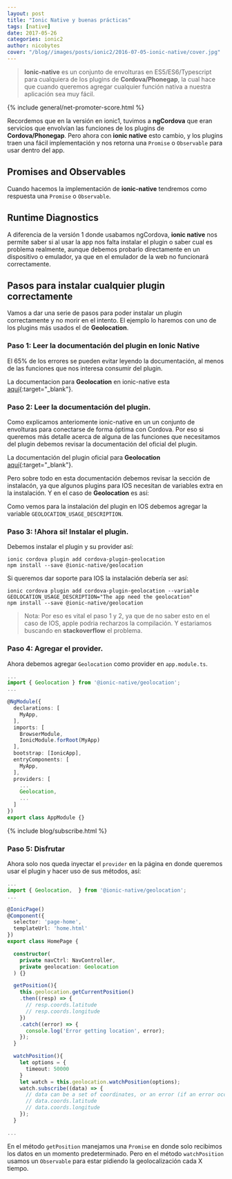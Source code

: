 ```yaml
---
layout: post
title: "Ionic Native y buenas prácticas"
tags: [native]
date: 2017-05-26
categories: ionic2
author: nicobytes
cover: "/blog//images/posts/ionic2/2016-07-05-ionic-native/cover.jpg"
---
```


> **Ionic-native** es un conjunto de envolturas en ES5/ES6/Typescript para cualquiera de los plugins de **Cordova/Phonegap**, la cual hace que cuando queremos agregar cualquier función nativa a nuestra aplicación sea muy fácil.

<amp-img width="1318" height="764" layout="responsive" src="/images/posts/ionic2/2016-07-05-ionic-native/cover.jpg"></amp-img>

{% include general/net-promoter-score.html %}

Recordemos que en la versión en ionic1, tuvimos a **ngCordova** que eran servicios que envolvían las funciones de los plugins de **Cordova/Phonegap**. Pero ahora con **ionic native** esto cambio, y los plugins traen una fácil implementación y nos retorna una `Promise` o `Observable` para usar dentro del app.

## Promises and Observables

Cuando hacemos la implementación de **ionic-native** tendremos como respuesta una `Promise` o `Observable`.

## Runtime Diagnostics

A diferencia de la versión 1 donde usabamos ngCordova, **ionic native** nos permite saber si al usar la app nos falta instalar el plugin o saber cual es problema realmente, aunque debemos probarlo directamente en un dispositivo o emulador, ya que en el emulador de la web no funcionará correctamente.

## Pasos para instalar cualquier plugin correctamente

Vamos a dar una serie de pasos para poder instalar un plugin correctamente y no morir en el intento. El ejemplo lo haremos con uno de los plugins más usados el de **Geolocation**.

### Paso 1: Leer la documentación del plugin en Ionic Native

El 65% de los errores se pueden evitar leyendo la documentación, al menos de las funciones que nos interesa consumir del plugin.

La documentacion para **Geolocation** en ionic-native esta [aquí](https://ionicframework.com/docs/native/geolocation/){:target="\_blank"}.

### Paso 2: Leer la documentación del plugin.

Como explicamos anteriomente ionic-native en un un conjunto de envolturas para conectarse de forma óptima con Cordova. Por eso si queremos más detalle acerca de alguna de las funciones que necesitamos del plugin debemos revisar la documentación del oficial del plugin.

La documentación del plugin oficial para **Geolocation** [aquí](https://github.com/apache/cordova-plugin-geolocation){:target="\_blank"}.

Pero sobre todo en esta documentación debemos revisar la sección de instalacón, ya que algunos plugins para IOS necesitan de variables extra en la instalación. Y en el caso de **Geolocation** es así:

<amp-img width="923" height="283" layout="responsive" src="/images/posts/ionic2/2016-07-05-ionic-native/screen.png"></amp-img>

Como vemos para la instalación del plugin en IOS debemos agregar la variable `GEOLOCATION_USAGE_DESCRIPTION`.

### Paso 3: !Ahora si! Instalar el plugin.

Debemos instalar el plugin y su provider así:

```
ionic cordova plugin add cordova-plugin-geolocation
npm install --save @ionic-native/geolocation
```

Si queremos dar soporte para IOS la instalación debería ser así:

```
ionic cordova plugin add cordova-plugin-geolocation --variable GEOLOCATION_USAGE_DESCRIPTION="The app need the geolocation"
npm install --save @ionic-native/geolocation
```

> Nota: Por eso es vital el paso 1 y 2, ya que de no saber esto en el caso de IOS, apple podria recharzos la compilación. Y estariamos buscando en **stackoverflow** el problema.

### Paso 4: Agregar el provider.

Ahora debemos agregar `Geolocation` como provider en `app.module.ts`.

```ts
...
import { Geolocation } from '@ionic-native/geolocation';
...

@NgModule({
  declarations: [
    MyApp,
  ],
  imports: [
    BrowserModule,
    IonicModule.forRoot(MyApp)
  ],
  bootstrap: [IonicApp],
  entryComponents: [
    MyApp,
  ],
  providers: [
    ...
    Geolocation,
    ...
  ]
})
export class AppModule {}
```

{% include blog/subscribe.html %}

### Paso 5: Disfrutar

Ahora solo nos queda inyectar el `provider` en la página en donde queremos usar el plugin y hacer uso de sus métodos, así:

```ts
...
import { Geolocation,  } from '@ionic-native/geolocation';
...

@IonicPage()
@Component({
  selector: 'page-home',
  templateUrl: 'home.html'
})
export class HomePage {

  constructor(
    private navCtrl: NavController,
    private geolocation: Geolocation
  ) {}

  getPosition(){
    this.geolocation.getCurrentPosition()
    .then((resp) => {
      // resp.coords.latitude
      // resp.coords.longitude
    })
    .catch((error) => {
      console.log('Error getting location', error);
    });
  }

  watchPosition(){
    let options = {
      timeout: 50000
    }
    let watch = this.geolocation.watchPosition(options);
    watch.subscribe((data) => {
      // data can be a set of coordinates, or an error (if an error occurred).
      // data.coords.latitude
      // data.coords.longitude
    });
  }

...
```

En el método `getPosition` manejamos una `Promise` en donde solo recibimos los datos en un momento predeterminado. Pero en el método `watchPosition` usamos un `Observable` para estar pidiendo la geolocalización cada X tiempo.
